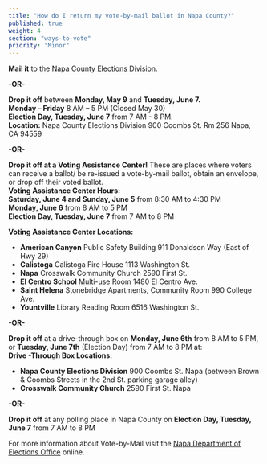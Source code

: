 ```yaml
---
title: "How do I return my vote-by-mail ballot in Napa County?"
published: true
weight: 4
section: "ways-to-vote"
priority: "Minor"
---
```


**Mail it** to the [Napa County Elections Division](#section-election-office-contact).  

**-OR-**  

**Drop it off** between **Monday, May 9** and **Tuesday, June 7.**  
  **Monday – Friday** 8 AM – 5 PM (Closed May 30)  
  **Election Day, Tuesday, June 7** from 7 AM - 8 PM.  
  **Location:** Napa County Elections Division 900 Coombs St. Rm 256 Napa, CA 94559  
  
**-OR-**  

**Drop it off at a Voting Assistance Center!** These are places where voters can receive a ballot/ be re-issued a vote-by-mail ballot, obtain an envelope, or drop off their voted ballot.  
  **Voting Assistance Center Hours:**  
  **Saturday, June 4 and Sunday, June 5** from 8:30 AM to 4:30 PM  
  **Monday, June 6** from 8 AM to 5 PM  
  **Election Day, Tuesday, June 7** from 7 AM to 8 PM  
  
  **Voting Assistance Center Locations:**  
  - **American Canyon** Public Safety Building 911 Donaldson Way (East of Hwy 29)  
  - **Calistoga** Calistoga Fire House 1113 Washington St.  
  - **Napa** Crosswalk Community Church 2590 First St.  
  - **El Centro School** Multi-use Room 1480 El Centro Ave.  
  - **Saint Helena** Stonebridge Apartments, Community Room 990 College Ave.  
  - **Yountville** Library Reading Room 6516 Washington St.  
  
**-OR-**  

**Drop it off** at a drive-through box on **Monday, June 6th** from 8 AM to 5 PM, or **Tuesday, June 7th** (Election Day) from 7 AM to 8 PM at:  
  **Drive -Through Box Locations:**  
  - **Napa County Elections Division** 900 Coombs St. Napa (between Brown & Coombs Streets in the 2nd St. parking garage alley)  
  - **Crosswalk Community Church** 2590 First St. Napa  
  
**-OR-**  

**Drop it off** at any polling place in Napa County on **Election Day, Tuesday, June 7** from 7 AM to 8 PM  

For more information about Vote-by-Mail visit the [Napa Department of Elections Office](http://www.countyofnapa.org/Elections/FAQ/) online.  
